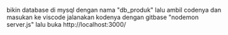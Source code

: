 bikin database di mysql dengan nama "db_produk"
lalu ambil codenya dan masukan ke viscode
jalanakan kodenya dengan gitbase "nodemon server.js"
lalu buka http://localhost:3000/
